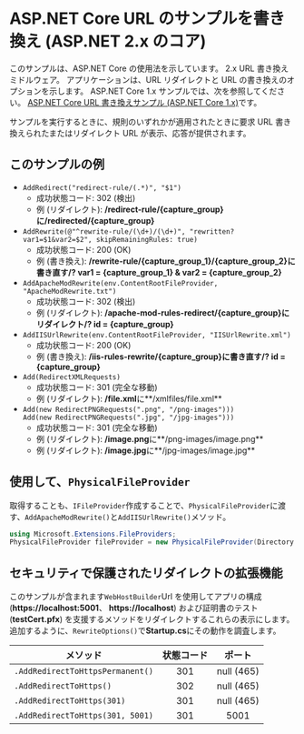 # <a name="aspnet-core-url-rewriting-sample-aspnet-core-2x"></a>ASP.NET Core URL のサンプルを書き換え (ASP.NET 2.x のコア)

このサンプルは、ASP.NET Core の使用法を示しています。 2.x URL 書き換えミドルウェア。 アプリケーションは、URL リダイレクトと URL の書き換えのオプションを示します。 ASP.NET Core 1.x サンプルでは、次を参照してください。 [ASP.NET Core URL 書き換えサンプル (ASP.NET Core 1.x)](https://github.com/aspnet/Docs/tree/master/aspnetcore/fundamentals/url-rewriting/samples/1.x)です。

サンプルを実行するときに、規則のいずれかが適用されたときに要求 URL 書き換えられたまたはリダイレクト URL が表示、応答が提供されます。

## <a name="examples-in-this-sample"></a>このサンプルの例

* `AddRedirect("redirect-rule/(.*)", "$1")`
  - 成功状態コード: 302 (検出)
  - 例 (リダイレクト): **/redirect-rule/{capture_group}**に**/redirected/{capture_group}**
* `AddRewrite(@"^rewrite-rule/(\d+)/(\d+)", "rewritten?var1=$1&var2=$2", skipRemainingRules: true)`
  - 成功状態コード: 200 (OK)
  - 例 (書き換え): **/rewrite-rule/{capture_group_1}/{capture_group_2}**に**書き直す/? var1 = {capture_group_1} & var2 = {capture_group_2}**
* `AddApacheModRewrite(env.ContentRootFileProvider, "ApacheModRewrite.txt")`
  - 成功状態コード: 302 (検出)
  - 例 (リダイレクト): **/apache-mod-rules-redirect/{capture_group}**に**リダイレクト/? id = {capture_group}**
* `AddIISUrlRewrite(env.ContentRootFileProvider, "IISUrlRewrite.xml")`
  - 成功状態コード: 200 (OK)
  - 例 (書き換え): **/iis-rules-rewrite/{capture_group}**に**書き直す/? id = {capture_group}**
* `Add(RedirectXMLRequests)`
  - 成功状態コード: 301 (完全な移動)
  - 例 (リダイレクト): **/file.xml**に**/xmlfiles/file.xml**
* `Add(new RedirectPNGRequests(".png", "/png-images")))`<br>`Add(new RedirectPNGRequests(".jpg", "/jpg-images")))`
  - 成功状態コード: 301 (完全な移動)
  - 例 (リダイレクト): **/image.png**に**/png-images/image.png**
  - 例 (リダイレクト): **/image.jpg**に**/jpg-images/image.jpg**

## <a name="using-a-physicalfileprovider"></a>使用して、`PhysicalFileProvider`
取得することも、`IFileProvider`作成することで、`PhysicalFileProvider`に渡す、`AddApacheModRewrite()`と`AddIISUrlRewrite()`メソッド。
```csharp
using Microsoft.Extensions.FileProviders;
PhysicalFileProvider fileProvider = new PhysicalFileProvider(Directory.GetCurrentDirectory());
```
## <a name="secure-redirection-extensions"></a>セキュリティで保護されたリダイレクトの拡張機能
このサンプルが含まれます`WebHostBuilder`Url を使用してアプリの構成 (**https://localhost:5001**、 **https://localhost**) および証明書のテスト (**testCert.pfx**) を支援するメソッドをリダイレクトするこれらの表示にします。 追加するように、`RewriteOptions()`で**Startup.cs**にその動作を調査します。

メソッド | 状態コード | ポート
--- | :---: | :---:
`.AddRedirectToHttpsPermanent()` | 301 | null (465)
`.AddRedirectToHttps()` | 302 | null (465)
`.AddRedirectToHttps(301)` | 301 | null (465)
`.AddRedirectToHttps(301, 5001)` | 301 | 5001

